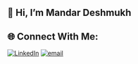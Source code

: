 ## 👋 Hi, I’m Mandar Deshmukh



## 🌐 Connect With Me:
[![LinkedIn](https://img.shields.io/badge/LinkedIn-%230077B5.svg?logo=linkedin&logoColor=white)](https://www.linkedin.com/in/mandar-deshmukh-7286061b8) [![email](https://img.shields.io/badge/Email-D14836?logo=gmail&logoColor=white)](mailto:mandard1512@gmail.com) 

<!-- Proudly created with GPRM ( https://gprm.itsvg.in ) -->
<!---
mandard2015/mandard2015 is a ✨ special ✨ repository because its `README.md` (this file) appears on your GitHub profile.
You can click the Preview link to take a look at your changes.
--->

